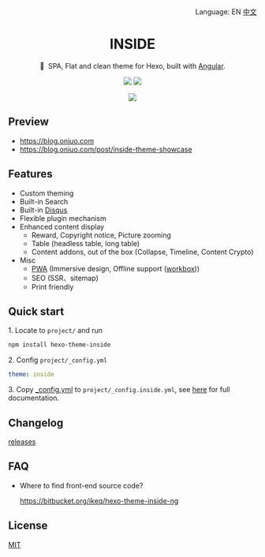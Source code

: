 <div align="right">
  Language:
  EN
  <a title="中文" href="README_zh-Hans.md">中文</a>
</div>

<h1 align="center">INSIDE</h1>

<p align="center">🌈 &nbsp;SPA, Flat and clean theme for Hexo, built with <a href="https://angular.io">Angular</a>.</p>

<p align="center">
  <img src="https://img.shields.io/badge/Hexo-7.0%2B-blue?style=flat-square">
  <img src="https://img.shields.io/badge/Node.js-18%2B-blue?style=flat-square">
</p>

<p align="center">
  <img src="https://blog.oniuo.com/screenshot.webp">
</p>

## Preview

- https://blog.oniuo.com
- https://blog.oniuo.com/post/inside-theme-showcase

## Features

- Custom theming
- Built-in Search
- Built-in [Disqus](https://disqus.com)
- Flexible plugin mechanism
- Enhanced content display
  - Reward, Copyright notice, Picture zooming
  - Table (headless table, long table)
  - Content addons, out of the box (Collapse, Timeline, Content Crypto)
- Misc
  - [PWA](https://developers.google.com/web/progressive-web-apps) (Immersive design, Offline support ([workbox](https://developers.google.com/web/tools/workbox/)))
  - SEO (SSR、sitemap)
  - Print friendly

## Quick start

1\. Locate to `project/` and run

```bash
npm install hexo-theme-inside
```

2\. Config `project/_config.yml`

```yaml
theme: inside
```

3\. Copy [_config.yml](https://github.com/ikeq/hexo-theme-inside/blob/master/_config.yml) to `project/_config.inside.yml`, see [here](https://blog.oniuo.com/theme-inside) for full documentation.

## Changelog

[releases](https://github.com/ikeq/hexo-theme-inside/releases)

## FAQ

- Where to find front-end source code?

  https://bitbucket.org/ikeq/hexo-theme-inside-ng

## License

[MIT](LICENSE)
